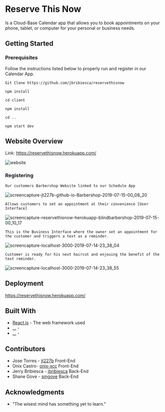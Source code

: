 # Reserve This Now

Is a Cloud-Base Calendar app that allows you to book appointments on your phone, tablet, or computer for your personal or business needs.

## Getting Started


### Prerequisites

Follow the instructions listed below to properly run and register in our Calendar App.

```
Git Clone https://github.com/jbribiesca/reservethisnow

npm install

cd client

npm install

cd ..

npm start dev
```


## Website Overview


Link: https://reservethisnow.herokuapp.com/


![website](https://user-images.githubusercontent.com/46248532/61089733-b891db80-a401-11e9-95e3-77c1527dcd25.png)



### Registering

```
Our customers Barbershop Website linked to our Schedule App
```
![screencapture-jt227b-github-io-Barbershop-2019-07-15-00_08_20](https://user-images.githubusercontent.com/46248532/61196637-a62fd000-a695-11e9-9a5d-e16c73818074.png)

```
Allows customers to set an appointment at their convenience [User Interface]
```
![screencapture-reservethisnow-herokuapp-blindbarbershop-2019-07-15-00_10_17](https://user-images.githubusercontent.com/46248532/61196641-af20a180-a695-11e9-8566-283f545c7bca.png)

```
This is the Business Interface where the owner set an appointment for the customer and triggers a text as a reminder.
```
![screencapture-localhost-3000-2019-07-14-23_38_04](https://user-images.githubusercontent.com/46248532/61196646-bb0c6380-a695-11e9-9ea8-87094aaa3ba1.png)

```
Customer is ready for his next haircut and enjouing the benefit of the text reminder.
```
![screencapture-localhost-3000-2019-07-14-23_38_55](https://user-images.githubusercontent.com/46248532/61196651-c2337180-a695-11e9-97c4-e6b29ea4ae2b.png)




## Deployment

 https://reservethisnow.herokuapp.com/



## Built With

* [React.js](https://reactjs.org/) - The web framework used
* [...](#) - 
* [...](#) - 

## Contributors




* Jose Torres -  [jt227b](https://github.com/jt227b) Front-End
* Onix Castro-  [onix-xcc](https://github.com/onix-xcc) Front-End
* Jerry Bribiesca -  [jbribiesca](https://github.com/jbribiesca) Back-End
* Shane Gove -  [smgove](https://github.com/smgove) Back-End



## Acknowledgments

* "The wisest mind has something yet to learn."

